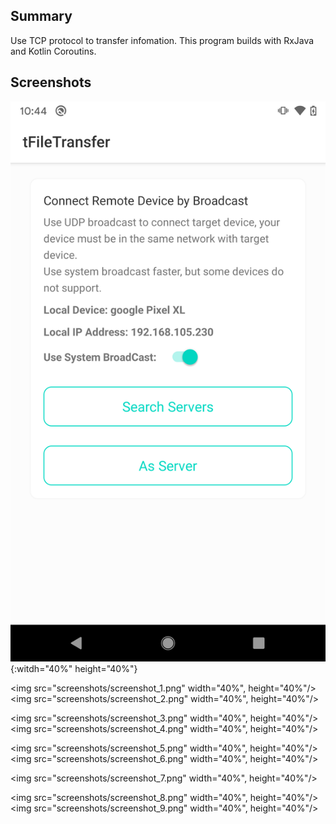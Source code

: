 
## Summary

Use TCP protocol to transfer infomation. This program builds with RxJava and Kotlin Coroutins.


## Screenshots

![](screenshots/screenshot_1.png){:witdh="40%" height="40%"}

<img src="screenshots/screenshot_1.png" width="40%", height="40%"/>  <img src="screenshots/screenshot_2.png" width="40%", height="40%"/>

<img src="screenshots/screenshot_3.png" width="40%", height="40%"/>  <img src="screenshots/screenshot_4.png" width="40%", height="40%"/>

<img src="screenshots/screenshot_5.png" width="40%", height="40%"/>  <img src="screenshots/screenshot_6.png" width="40%", height="40%"/>

<img src="screenshots/screenshot_7.png" width="40%", height="40%"/>

<img src="screenshots/screenshot_8.png" width="40%", height="40%"/>  <img src="screenshots/screenshot_9.png" width="40%", height="40%"/>


